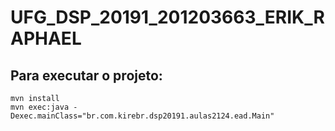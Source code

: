 # UFG_DSP_20191_201203663_ERIK_RAPHAEL

## Para executar o projeto:
```shell
mvn install
mvn exec:java -Dexec.mainClass="br.com.kirebr.dsp20191.aulas2124.ead.Main"
```
